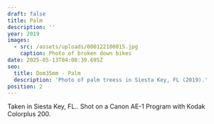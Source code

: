 ```yaml
---
draft: false
title: Palm
description: ''
year: 2019
images:
  - src: /assets/uploads/000122100015.jpg
    caption: Photo of broken down bikes
date: 2025-05-13T04:08:39.695Z
seo:
  title: Dom35mm - Palm
  description: 'Photo of palm treess in Siesta Key, FL (2019).'
position: 2
---
```


Taken in Siesta Key, FL.. Shot on a Canon AE-1 Program with Kodak Colorplus 200.
